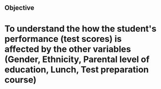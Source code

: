 ## Objective 
# To understand the how the student's performance (test scores) is affected by the other variables (Gender, Ethnicity, Parental level of education, Lunch, Test preparation course)
